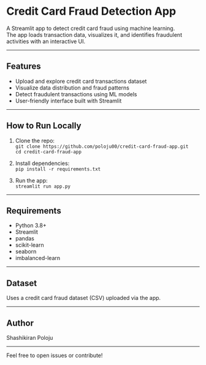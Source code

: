 # Credit Card Fraud Detection App

A Streamlit app to detect credit card fraud using machine learning.  
The app loads transaction data, visualizes it, and identifies fraudulent activities with an interactive UI.

---

## Features
- Upload and explore credit card transactions dataset
- Visualize data distribution and fraud patterns
- Detect fraudulent transactions using ML models
- User-friendly interface built with Streamlit

---

## How to Run Locally

1. Clone the repo:  
   `git clone https://github.com/poloju00/credit-card-fraud-app.git`  
   `cd credit-card-fraud-app`

2. Install dependencies:  
   `pip install -r requirements.txt`

3. Run the app:  
   `streamlit run app.py`

---

## Requirements

- Python 3.8+  
- Streamlit  
- pandas  
- scikit-learn  
- seaborn  
- imbalanced-learn

---

## Dataset

Uses a credit card fraud dataset (CSV) uploaded via the app.

---

## Author

Shashikiran Poloju

---

Feel free to open issues or contribute!
